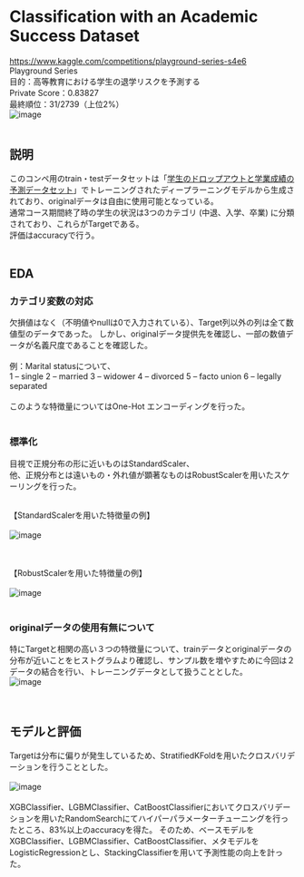 # Classification with an Academic Success Dataset
https://www.kaggle.com/competitions/playground-series-s4e6<br>
Playground Series<br>
目的：高等教育における学生の退学リスクを予測する<br>
Private Score：0.83827<br>
最終順位：31/2739（上位2%）<br>
![image](https://github.com/sayaka513/kaggle_academic_success/assets/160210603/66d2ff7c-ed3c-4d69-a9af-45b0e803c864)<br>
<br>
## 説明
このコンペ用のtrain・testデータセットは「<a href="https://archive.ics.uci.edu/dataset/697/predict+students+dropout+and+academic+success">学生のドロップアウトと学業成績の予測データセット</a>」でトレーニングされたディープラーニングモデルから生成されており、originalデータは自由に使用可能となっている。<br>
通常コース期間終了時の学生の状況は3つのカテゴリ (中退、入学、卒業) に分類されており、これらがTargetである。<br>
評価はaccuracyで行う。<br>
<br>
## EDA
### カテゴリ変数の対応
欠損値はなく（不明値やnullは0で入力されている）、Target列以外の列は全て数値型のデータであった。
しかし、originalデータ提供先を確認し、一部の数値データが名義尺度であることを確認した。<br><br>
例：Marital statusについて、<br>
1 – single 2 – married 3 – widower 4 – divorced 5 – facto union 6 – legally separated<br><br>
このような特徴量についてはOne-Hot エンコーディングを行った。<br>
<br>
### 標準化
目視で正規分布の形に近いものはStandardScaler、<br>他、正規分布とは遠いもの・外れ値が顕著なものはRobustScalerを用いたスケーリングを行った。<br><br>

【StandardScalerを用いた特徴量の例】<br><br>
![image](https://github.com/sayaka513/kaggle_academic_success/assets/160210603/35114485-ac8b-4966-a17b-740bc88dbcd9)

<br><br>
【RobustScalerを用いた特徴量の例】<br><br>
![image](https://github.com/sayaka513/kaggle_academic_success/assets/160210603/6a6feeb5-b59c-4505-91c1-7de7a81f6925)<br>
<br>
### originalデータの使用有無について
特にTargetと相関の高い３つの特徴量について、trainデータとoriginalデータの分布が近いことをヒストグラムより確認し、サンプル数を増やすために今回は２データの結合を行い、トレーニングデータとして扱うこととした。
<br>![image](https://github.com/sayaka513/kaggle_academic_success/assets/160210603/bc2f8406-5319-41dc-8563-441f4bd69d4f)<br>
<br>
<br>
## モデルと評価
Targetは分布に偏りが発生しているため、StratifiedKFoldを用いたクロスバリデーションを行うこととした。<br><br>
![image](https://github.com/sayaka513/kaggle_academic_success/assets/160210603/038d319d-0488-455d-8bdf-679d96da1316)
<br><br>
XGBClassifier、LGBMClassifier、CatBoostClassifierにおいてクロスバリデーションを用いたRandomSearchにてハイパーパラメーターチューニングを行ったところ、83%以上のaccuracyを得た。
そのため、ベースモデルをXGBClassifier、LGBMClassifier、CatBoostClassifier、メタモデルをLogisticRegressionとし、StackingClassifierを用いて予測性能の向上を計った。

